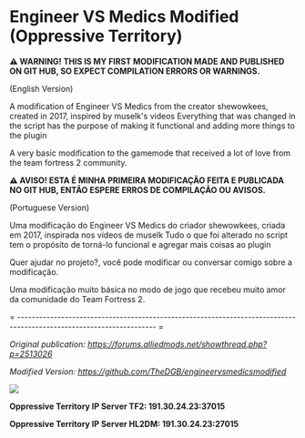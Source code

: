 # Engineer VS Medics Modified (Oppressive Territory)

**⚠ WARNING! THIS IS MY FIRST MODIFICATION MADE AND PUBLISHED ON GIT HUB, SO EXPECT COMPILATION ERRORS OR WARNINGS.**

(English Version)

A modification of Engineer VS Medics from the creator shewowkees, created in 2017, inspired by muselk's videos
Everything that was changed in the script has the purpose of making it functional and adding more things to the plugin

A very basic modification to the gamemode that received a lot of love from the team fortress 2 community.





**⚠ AVISO! ESTA É MINHA PRIMEIRA MODIFICAÇÃO FEITA E PUBLICADA NO GIT HUB, ENTÃO ESPERE ERROS DE COMPILAÇÃO OU AVISOS.**

(Portuguese Version)

Uma modificação do Engineer VS Medics do criador shewowkees, criada em 2017, inspirada nos vídeos de muselk
Tudo o que foi alterado no script tem o propósito de torná-lo funcional e agregar mais coisas ao plugin

Quer ajudar no projeto?, você pode modificar ou conversar comigo sobre a modificação.

Uma modificação muito básica no modo de jogo que recebeu muito amor da comunidade do Team Fortress 2.


= -------------------------------------------------------------------------------------------------------------------- =

*Original publication: https://forums.alliedmods.net/showthread.php?p=2513026*

*Modified Version: https://github.com/TheDGB/engineervsmedicsmodified*


[![](https://dcbadge.vercel.app/api/server/xftqrvZSAw)](https://discord.gg/xftqrvZSAw)

**Oppressive Territory IP Server TF2: 191.30.24.23:37015**

**Oppressive Territory IP Server HL2DM: 191.30.24.23:27015**
